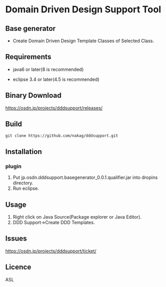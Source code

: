 # Domain Driven Design Support Tool

## Base generator

- Create Domain Driven Design Template Classes of Selected Class.

## Requirements

- java6 or later(8 is recommended)

- eclipse 3.4 or later(4.5 is recommended)

## Binary Download
https://osdn.jp/projects/dddsupport/releases/

## Build

```
git clone https://github.com/nakag/dddsupport.git

```

## Installation
### plugin
1. Put jp.osdn.dddsupport.basegenerator_0.0.1.qualifier.jar into dropins directory.
1. Run eclipse.

## Usage
1. Right click on Java Source(Package explorer or Java Editor).
1. DDD Support->Create DDD Templates.

## Issues
https://osdn.jp/projects/dddsupport/ticket/

## Licence
ASL

